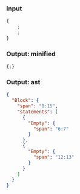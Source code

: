 ### Input
```js
{
    ;
    ;
}
```

### Output: minified
```js min
{;}
```

### Output: ast
```json
{
  "Block": {
    "span": "0:15",
    "statements": [
      {
        "Empty": {
          "span": "6:7"
        }
      },
      {
        "Empty": {
          "span": "12:13"
        }
      }
    ]
  }
}
```
